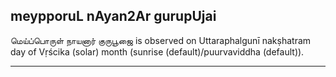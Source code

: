 ## meypporuL nAyan2Ar gurupUjai
மெய்ப்பொருள் நாயனார் குருபூஜை is observed on Uttaraphalgunī nakṣhatram day of Vṛścika (solar) month (sunrise (default)/puurvaviddha (default)).



---
